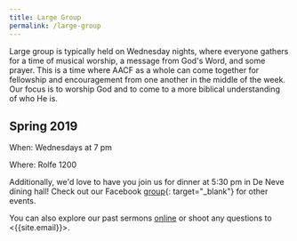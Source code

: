 ```yaml
---
title: Large Group
permalink: /large-group
---
```


Large group is typically held on Wednesday nights, where everyone gathers for a time of musical worship, a message from God's Word, and some prayer. This is a time where AACF as a whole can come together for fellowship and encouragement from one another in the middle of the week. Our focus is to worship God and to come to a more biblical understanding of who He is.

## Spring 2019

When: Wednesdays at 7 pm

Where: Rolfe 1200

Additionally, we'd love to have you join us for dinner at 5:30 pm in De Neve dining hall! Check out our Facebook [group](https://www.facebook.com/groups/aacfla.18.19/){: target="_blank"} for other events.

You can also explore our past sermons [online](/sermons) or shoot any questions to <{{site.email}}>.
